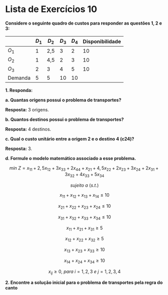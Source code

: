# Lista de Exercícios 10

**Considere o seguinte quadro de custos para responder as questões 1, 2 e 3:**

| | $D_1$ | $D_2$ | $D_3$ | $D_4$ | Disponibilidade |
|---|---|---|---|---|---|
| $O_1$ | 1 | 2,5 | 3 | 2 | 10 |
| $O_2$ | 1 | 4,5 | 2 | 3 | 10 |
| $O_3$ | 2 | 3 | 4 | 5 | 10 |
| Demanda | 5 | 5 | 10 | 10 | |

**1. Responda:**

**a. Quantas origens possui o problema de transportes?**

**Resposta:** 3 origens.

**b. Quantos destinos possui o problema de transportes?**

**Resposta:** 4 destinos.

**c. Qual o custo unitário entre a origem 2 e o destino 4 (c24)?**

**Resposta:** 3.

**d. Formule o modelo matemático associado a esse problema.**

$$min\ Z=x_{11}+2,5x_{12}+3x_{33}+2x_{44}+x_{21}+4,5x_{22}+2x_{23}+3x_{24}+2x_{31}+3x_{32}+4x_{33}+5x_{34}$$

$$sujeito\ a\ (s.t.)$$

$$x_{11} + x_{12} + x_{13} + x_{14} \leq10$$

$$x_{21} + x_{22} + x_{23} + x_{24} \leq10$$

$$x_{31} + x_{32} + x_{33} + x_{34} \leq10$$

$$x_{11}+x_{21}+x_{31}\geq5$$

$$x_{12}+x_{22}+x_{32}\geq5$$

$$x_{13}+x_{23}+x_{33}\geq10$$

$$x_{14}+x_{24}+x_{34}\geq10$$

$$x_{ij}\geq0,\ para\ i = 1, 2, 3\ e\ j = 1, 2, 3, 4$$

**2. Encontre a solução inicial para o problema de transportes pela regra do canto**

